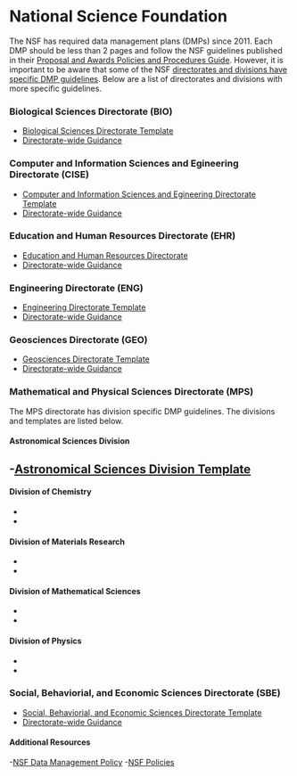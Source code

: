 # National Science Foundation 

The NSF has required data management plans (DMPs) since 2011. Each DMP should be less than 2 pages and follow the NSF guidelines published in their [Proposal and Awards Policies and Procedures Guide](http://www.nsf.gov/publications/pub_summ.jsp?ods_key=papp). However, it is important to be aware that some of the NSF [directorates and divisions have specific DMP guidelines](http://www.nsf.gov/bfa/dias/policy/dmp.jsp). Below are a list of directorates and divisions with more specific guidelines. 

### Biological Sciences Directorate (BIO) 
- [Biological Sciences Directorate Template](Biological-Sciences-Directorate/README.md)
- [Directorate-wide Guidance](http://www.nsf.gov/bio/pubs/BIODMP061511.pdf)

### Computer and Information Sciences and Egineering Directorate (CISE)
- [Computer and Information Sciences and Egineering Directorate Template](Computer-and-Information-Science-and-Engineering-Directorate/README.md)
- [Directorate-wide Guidance](http://www.nsf.gov/cise/cise_dmp.jsp)

### Education and Human Resources Directorate (EHR) 
- [Education and Human Resources Directorate](Education-and-Human-Resources-Directorate/README.md)
- [Directorate-wide Guidance](http://www.nsf.gov/bfa/dias/policy/dmpdocs/ehr.pdf)

### Engineering Directorate (ENG)
- [Engineering Directorate Template](Engineering-Directorate/README.md)
- [Directorate-wide Guidance](http://nsf.gov/eng/general/ENG_DMP_Policy.pdf)

### Geosciences Directorate (GEO)
- [Geosciences Directorate Template](Geosciences-Directorate/README.md)
- [Directorate-wide Guidance](http://www.nsf.gov/geo/geo-data-policies/index.jsp)

### Mathematical and Physical Sciences Directorate (MPS)

The MPS directorate has division specific DMP guidelines. The divisions and templates are listed below. 

#### Astronomical Sciences Division

-[Astronomical Sciences Division Template](Mathematical-and-Physical-Sciences-Directorate/Astronomical-Sciences-Division)
-

#### Division of Chemistry

-
-

#### Division of Materials Research

-
-

#### Division of Mathematical Sciences

-
-

#### Division of Physics 

-
-

### Social, Behaviorial, and Economic Sciences Directorate (SBE) 
- [Social, Behaviorial, and Economic Sciences Directorate Template](Social-Behavioral-and-Economic-Sciences-Directorate/README.md)
- [Directorate-wide Guidance](http://www.nsf.gov/sbe/SBE_DataMgmtPlanPolicy.pdf)

#### Additional Resources 
-[NSF Data Management Policy](http://www.nsf.gov/bfa/dias/policy/dmp.jsp)
-[NSF Policies](http://www.nsf.gov/bfa/dias/policy/)
